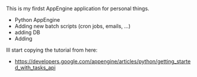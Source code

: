 
This is my firdst AppEngine application for personal things.

* Python AppEngine
* Adding new batch scripts (cron jobs, emails, ...)
* adding DB
* Adding 

Ill start copying the tutorial from here:
* https://developers.google.com/appengine/articles/python/getting_started_with_tasks_api